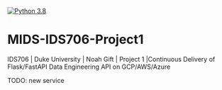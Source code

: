 [![Python 3.8](https://github.com/satvikk/MIDS-IDS706-Project1/actions/workflows/main.yml/badge.svg)](https://github.com/satvikk/MIDS-IDS706-Project1/actions/workflows/main.yml)

# MIDS-IDS706-Project1
IDS706 | Duke University | Noah Gift | Project 1 |Continuous Delivery of Flask/FastAPI Data Engineering API on GCP/AWS/Azure 

TODO: new service

